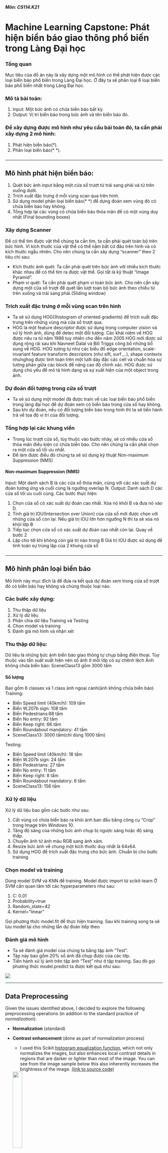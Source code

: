 ##### Môn: CS114.K21
# **Machine Learning Capstone: Phát hiện biển báo giao thông phổ biến trong Làng Đại học**
###
### Tổng quan
Mục tiêu của đồ án này là xây dựng một mô hình có thể phát hiện được các loại biển báo phổ biến trong Làng Đại học.
Ở đây ta sẽ phân loại 6 loại biển báo phổ biến nhất trong Làng Đại học.

### Mô tả  bài toán:
1. Input: Một bức ảnh có chứa biển báo bất kỳ.
2. Output: Vị trí biển báo trong bức ảnh và tên biển báo đó.

### Để xây dựng được mô hình như yêu cầu bài toán đó, ta cần phải xây dựng 2 mô hình:
1. Phát hiện biển báo(*).
2. Phân loại biển báo(* *).

###
---
###
## Mô hình phát hiện biển báo:
1. Quét bức ảnh input bằng một cửa sổ trượt từ trái sang phải và từ trên xuống dưới.
2. Trích xuất đặc trưng ở mỗi vùng scan qua trên hình.
3.	Sử dụng model phân loại biển báo(* *) để dựng đoán xem vùng đó có chứa biển báo hay không.
4.	Tổng hợp lại các vùng có chứa biển báo thỏa mãn để có một vùng duy nhất (Final bounding boxes) 

### Xây dựng Scanner
Để có thể tìm được vật thể chúng ta cần tìm, ta cần phải quét toàn bộ trên bức hình. Vì kích thước của vật thể có thể nằm bất cứ đâu trên hình và có kích thước ngẫu nhiên. Cho nên chúng ta cần xây dụng “scanner” theo 2 tiêu chí sau:
- Kích thước ảnh quét: Ta cần phải quét trên bức ảnh với nhiều kích thước khác nhau để có thể tìm ra được vật thể. Gọi tắt là kỹ thuật “Image Pyramid”.
- Phạm vi quét: Ta cần phải quét phạm vi toàn bức ảnh. Cho nên cần xây dựng một cửa sổ trượt để quét lần lượt toàn bộ bức ảnh theo chiều từ trên xuống và trái sang phải.(Sliding window)

### Trích xuất đặc trưng ở mỗi vùng scan trên hình
-	Ta sẽ sử dụng HOG((histogram of oriented gradients) để trích xuất đặc trưng trên những vùng mà cửa sổ trượt qua.
-	HOG là một feature descriptor được sử dụng trong computer vision và xử lý hình ảnh, dùng để detec một đối tượng. Các khái niệm về HOG được nêu ra từ năm 1986 tuy nhiên cho đến năm 2005 HOG mới được sử dụng rộng rãi sau khi Navneet Dalal và Bill Triggs công bố những bổ sung về HOG. HOG tương tự như các biểu đồ edge orientation, scale-invariant feature transform descriptors (như sift, surf ,..), shape contexts nhưnghog được tính toán trên một lưới dày đặc các cell và chuẩn hóa sự tương phản giữa các block để nâng cao độ chính xác. HOG được sử dụng chủ yếu để mô tả hình dạng và sự xuất hiện của một object trong ảnh.

### Dự đoán đối tượng trong cửa sổ trượt
-	Ta sẽ sử dụng một model đã được train về các loại biển báo phổ biến trong làng đại học để dự đoán xem có biển báo trong cửa sổ hay không. 
-  Sau khi dự đoán, nếu có đối tượng biển báo trong hình thì ta sẽ tiến hành trả về tọa độ vị trí của đối tượng.

### Tổng hợp lại các khung viền
-  Trong lúc trượt cửa sổ, tùy thuộc vào bước nhảy, sẽ có nhiều cửa sổ thỏa mãn điều kiện có chứa biển báo. Cho nên chúng ta cần phải chọn ra một cửa sổ tối ưu nhất.
-  Để làm được điều đó chúng ta sẽ sử dụng kỹ thuật Non-maximum Suppression (NMS)

#### Non-maximum Suppression (NMS)
Input: Một danh sách B là các cửa sổ thỏa mãn, cùng với các xác suất dự đoán tương ứng và cuối cùng là ngưỡng overlap N.
Output: Danh sách D các cửa sổ tối ưu cuối cùng.
Các bước thực hiện: 
1.	Chọn cửa sổ có xác suất dự đoán cao nhất. Xóa nó khỏi B và đưa nó vào D. 
2.	Tính giá trị IOU(Intersection over Union) của cửa sổ mới được chọn với những cửa sổ còn lại. Nếu giá trị IOU lớn hơn ngưỡng N thì ta sẽ xóa nó khỏi lớp B
3.	Tiếp tục chọn cửa sổ có xác suất dự đoán cao nhất còn lại. Quay về bước 2
4.	Lặp cho tới khi không còn giá trị nào trong B
Giá trị IOU được sử dụng để tính toán sự trùng lặp của 2 khung cửa sổ

###
---
###
## Mô hình phân loại biển báo

Mô hình này mục đích là để đưa ra kết quả dự đoán xem trong cửa sổ trượt đó có biển báo hay không và chúng thuộc loại nào.

### Các bước xây dựng:
1. Thu thập dữ liệu
2. Xử lý dữ liệu
3. Phân chia dữ liệu Training và Testing
4. Chọn model và training
5. Đánh giá mô hình và nhận xét

### Thu thập dữ liệu:
Dữ liệu là những bức ảnh biển báo giao thông tự chụp bằng điện thoại. Tùy thuộc vào tần suất xuất hiện nên số ảnh ở mỗi lớp có sự chênh lệch
Ảnh không chứa biển báo: SceneClass13 gồm 3000 tấm

#### Số lượng
Bao gồm 6 classes và 1 class ảnh ngoại cảnh(ảnh không chứa biển báo)
Training:
- Biển Speed limit (40km/h): 109 tấm
- Biển W.207b sign: 108 tấm
- Biển Pedestrians:88 tấm 
- Biển No entry: 92 tấm
- Biển Keep right: 66 tấm
- Biển Roundabout mandatory: 41 tấm
- SceneClass13: 3000 tấm(chỉ dùng 1000 tấm)

Testing:
- Biển Speed limit (40km/h): 18 tấm
- Biển W.207b sign: 24 tấm
- Biển Pedestrians: 27 tấm 
- Biển No entry: 11 tấm
- Biển Keep right: 8 tấm
- Biển Roundabout mandatory: 6 tấm
- SceneClass13: 156 tấm

### Xử lý dữ liệu
Xử lý dữ liệu bao gồm các bước như sau:
1.	Cắt vùng có chứa biển báo ra khỏi ảnh ban đầu bằng công cụ “Crop” trong Image trên Windows 10.
2.	Tăng độ sáng của những bức ảnh chụp bị ngược sáng hoặc độ sáng thấp.
3.	Chuyển ảnh từ ảnh màu RGB sang ảnh xám.
4.	Resize bức ảnh về chung một kích thước duy nhất là 64x64.
5.	Sử dụng HOG để trích xuất đặc trưng cho bức ảnh. Chuẩn bị cho bước training

### Chọn model và training
Dùng model SVM và KNN để training. Model được import từ scikit-learn
Ở SVM cần quan tâm tới các hyperparameters như sau:
1.	C: 0.01
2.	Probability=true
3.	Random_state=42
4.	Kernel=”linear”

Gọi phương thức model.fit để thực hiện training. Sau khi training xong ta sẽ lưu model lại cho những lần dự đoán tiếp theo

### Đánh giá mô hình
- Ta sẽ đánh giá model của chúng ta bằng tập ảnh “Test”. 
- Tập này bao gồm 20% số ảnh đã chụp được của các lớp. 
- Tiến hành xử lý ảnh trên tập ảnh “Test” như ở tập training. Sau đó gọi phương thức model.predict ta được kết quả như sau:

<img src='images/acc.jpg'>

---
## Data Preprocessing
Given the issues identified above, I decided to explore the following preprocessing operations (in addition to the standard practice of _normalization_):

* __Normalization__ (standard)
* __Contrast enhancement__ (done as part of normalization process)
  * I used this Scikit [histogram equalization function](http://scikit-image.org/docs/dev/api/skimage.exposure.html#skimage.exposure.equalize_adapthist), which not only normalizes the images, but also enhances local contrast details in regions that are darker or lighter than most of the image. You can see from the image sample below this also inherently increases the brightness of the image. [(link to source code)](Traffic_Sign_Classifier_final_v5.py#L231)

   <img src='images/writeup/orig_vs_norm.jpg' width="25%"/>

* __Augmentation__
  * __Increase total number of images__, so that the model has more training examples to learn from.
  * __Create an equal distribution of images__ (i.e., same number of images per class) so that the model has a sufficient number of training examples in each class. I initially tested models on sets of 4k images per class, and found that models performed better with more images. I ultimately generated a set of 6k images per class for the final model.
  * __Apply affine transformations__. Used to generate images with various sets of perturbations. Specifically: rotation, shift, shearing, and zoom. But, I decided _not_ to apply horizontal/vertical flipping as this didn't seem pertinent to real-life use cases.
  * __Apply ZCA whitening__ to accentuate edges.
  * __Apply color transformations__
    * _Color channel shifts_ -- This was done to create slight color derivations to help prevent the model from overfitting on specific color shades. This intuitively seemed like a better strategy than grayscaling.
    * _Grayscaling_ -- This was performed separately _after_ all of the above transformations. Due to the high darkness and low contrast issues, applying grayscale before the other transformations didn't make sense. It would only make the contrast issue worse. So, I decided to test the grayscale versions as a separate data set to see if it boosted performance (spoiler alert: it didn't).

Here is the snippet of code that takes the already normalized images (with contrast enhanced) and applies the other transformations listed above. It outputs a new training set with 6k images per class, including the set of normalized training images.

[(link to source code)](Traffic_Sign_Classifier_final_v5.py#L285)

<img src='images/writeup/keras-aug-function.jpg' width="60%"/>

<img src='images/writeup/aug-function.jpg' width="96%"/>

<img src='images/writeup/aug-count.jpg' width="62%"/>


### Augmented Image Samples
Here is a sample of a traffic sign images after the complete set of **normalization, contrast enhancement, and augmentation** listed above.

<img src='images/writeup/augmented-sample.jpg' width="100%"/>


### Grayscaling
Here is a sample of images with **grayscaling** then applied. At first glance, it doesn't appear that grayscaling improves the images in any meaningful way. So, my hypothesis was that the grayscaled versions would perform the same or worse than the augmented images (this turned out to be correct).

<img src='images/writeup/grayscale-sample.jpg' width="85%"/>


---
## Model Architecture

I tested a variety of models (more than 25 different combinations). Ultimately, I settled on a relatively small and simple architecture that was easy to train and still delivered great performance. My final model consisted of the following layers:

<img src='images/writeup/architecture-diagram.png' width="60%"/>


###
Here is a snapshot of the code. You can see that I use: (a) a relu activation on every layer, (b) maxpooling on alternating convolutional layers with a 5x5 filter, and (c) dropouts on the two fully connected layers with a 0.5 keep probability.

[(link to source code)](Traffic_Sign_Classifier_final_v5.py#L633)

<img src='images/writeup/final-model-code.jpg' width="100%"/>


###
Here are my **training and loss functions**. You can see that I use AdamOptimizer to take advantage of its built-in hyperparameter tuning, which varies the learning rate based on moving averages (momentum) to help the model converge faster, without having to manually tune it myself. You'll notice that I also use L2 regularization to help prevent overfitting.

[(link to source code)](Traffic_Sign_Classifier_final_v5.py#L713)

<img src='images/writeup/training-and-loss-functions.jpg' width="100%"/>


###
Here are the **hyperparameters** I used. My goal was to get the model to converge in less than 50 epochs. Essentially, given time constraints, I didn't want to spend more than two hours training the model. Everything else is pretty standard. Although, I did decrease my L2 decay rate (i.e. lower penalty on weights) during the tuning process, which yielded a small lift in performance.  

[(link to source code)](Traffic_Sign_Classifier_final_v5.py#L545)

<img src='images/writeup/hyperparams.jpg' width="37%"/>


###
Here is the output when I construct the graph. I use print statements to verify that the model structure matches my expectations. I find this very useful as it's easy to get confused when you're tweaking and testing lots of different models. Especially at 3am.  =)

[(link to source code)](Traffic_Sign_Classifier_final_v5.py#L772)

<img src='images/writeup/final-graph-output.jpg' width="50%"/>


###
### Final Model Results:
* training set accuracy of **100%**
* validation set accuracy of **99.4%**
* test set accuracy of **98.2%**

###
### Model Iteration & Tuning
Here I'll try to summarize the approach I took to find a solution that exceeded the benchmark validation set accuracy of 0.93. Although some of the details got lost in the fog of war. I battled with these models for too many days. If you're curious, you can view a fairly exhaustive list of the models I tested [here](model-performance-summary-v2.xlsx).

#### Phase 1
The first steps were to get the most basic version of the LeNet CNN running and begin tuning it. I got 83% validation accuracy without any modifications to the model or preprocessing of the training data. Adding regularization and tuning the hyperparameters made the performance worse. So, I started to explore different types of architectures.

#### Phase 2
This is where I started making mistakes that cost me a lot of time (although I learned a lot in the process). In hindsight, I should have done two simple things at this point: (1) start applying some basic preprocessing to the data and testing the performance impact, and (2) keep iterating on the LeNet architecture by incrementally adding and deepening the layers.

Instead, I started explore different architectures such as [DenseNets](https://arxiv.org/abs/1608.06993). Just look at this diagram from [the paper](); how hard could it be, right?

Wrong.

<img src='images/writeup/densenet.jpg' width="90%"/>

DenseNets didn't seem overly complex at the time, and I probably could have gotten them working if I'd just focused on this. However, in parallel, I tried to get Tensorboard working. Trying to tackle both of these at once was a disaster. In short, creating DenseNets requires a lot of nested functions to create all of the various blocks of convolutional layers. Getting the Tensorboard namespaces to work, getting all of your variables to initialize properly, and getting all of the data to flow in and out of these blocks was a huge challenge. After a bunch of research and trial and error (and coffee), I ultimately abandoned this path. ¯\_(ツ)_/¯

I then tried to implement the (much simpler) inception framework discussed by Vincent [during the lectures](https://www.youtube.com/watch?v=SlTm03bEOxA). After some trial and error, I got an inception network running. But, I couldn't get it to perform better than 80% validation accuracy, so I abandoned this path as well. I believe this approach could have worked, but by this point, I wanted to get back to the basics. So, I decided to focus on data preprocessing and iterating on the original LeNet architecture (which I should have done from the beginning! Arg.)

#### Phase 3
After a day of sleep, yoga, and a few dozen ohms to clear my head...I got back to work.

I started by applying basic transformations to the data and testing simple adjustments to the LeNet architecture. Model performance started to improve, but I still had a bias problem. In the beginning, my models were consistently overfitting the training data and therefore my training accuracy was high but my validation accuracy was still low.

This is a summary of the tactics I deployed to improve performance.

| Model			        |     Validation Accuracy	        					|
|:---------------------|:----------------------------------------------:|
| Basic LeNet      		                                    | 82.6%   	|
| LeNet + bias init =0 (instead of 0.01)    			         | 85.2%		|
| LeNet + bias init + contrast enhancement					   | 92.9%		|
| LeNet + bias init + contrast + augmentation v1 	         | 94.9%		|
| LeNet + bias init + contrast + aug_v1 + deeper layers		| 97.5%     |
| LeNet + bias init + contrast + aug_v1 + more layers	+ regularization		| 98.1%     |
| LeNet + bias init + contrast + aug_v2 + more layers	+ reg tuning		| 99.0%   |
| LeNet + bias init + contrast + aug_v2 + more layers	+ reg tuning + grayscale		| 95.8%  |
| LeNet + bias init + contrast + aug_v2 + more layers	+ reg tuning + more training images	+ more epochs	| 99.4%  |
###
###
Here are more details regarding the tactics above (in order of greatest impact on the model):

* __Contrast enhancement__ &mdash; Pound for pound, this tactic had the greatest impact on performance. It was easy to implement and my validation accuracy immediately jumped more than 7%. I only wish I'd done it sooner. As discussed in my initial exploration of the data, I predicted that the low contrast of many of the original images would make it difficult for the model to recognize the distinct characteristics of each sign. This is obvious even to the human eye! But for some reason I didn't implement this tactic until halfway through the project. **Lesson learned: design and test your pipeline around simple observations and intuitions BEFORE you pursue more complicated strategies.** Keep it simple stupid!
* __Augmentation v1 vs v2__ &mdash; The first iteration of my augmentation function boosted performance by 2% (which was great!). However, my range settings for the affine and color transformations were a little too aggressive. This made the training images overly distorted (this was obvious with the naked eye). Because of these distortions, the model kept overfitting (i.e., it achieved high training accuracy but wasn't able to generalize to the validation set).

   In v2 of my augmentation function, I dialed down the range settings and got a 1% performance boost. Then I added ZCA whitening to improve edge detection and got another 1% lift. In my very last optimization, I then increased the number of images being produced by this function so that there were 6k images per class (instead of 4k). This tactic combined with longer training time yielded the final (and elusive!) 0.4% lift to bring the final validation accuracy to 99.4%. Then I slept.
* __More layers and deeper layers__ &mdash; Surprisingly, and after many iterations, I learned that it doesn't take a high number of layers or incredibly deep layers to achieve human level performance. That said, some modest increases in the size of the model were critical to breaking the 95% accuracy plateau. You can see from the [model diagram](images/writeup/architecture-diagram.png) that I ended up with seven convolutional layers (five more than LeNet) and that my convolutional and fully connected layers are deeper than LeNet as well. Of course, to mitigate this extra learning power, I had to employ regularization tactics.
* __Regularization__ &mdash; Both dropout and L2 regularization proved critical. I made an initial mistake of adding these to the model too early in the process, or had them set too high, which caused the model to underfit. I then removed them altogether until I had a model that was starting to fit and generate high training accuracies. At that point, I added regularization back into the model and started to increase it whenever my model was overfitting (i.e., higher dropout and L2 decay values). After a few overcorrections, I ultimately landed on a dropout of 0.5 and decay of 0.0003.
* __Bias initialization__ &mdash; Initially, I was initializing my biases at 0.01 (using tf.constant). Once I started initializing the biases at zero, my accuracy jumped more than 2%. This was a big surprise. Even after doing more research on the issue, I'm still not exactly sure why this small bias initialization negatively affected the model. My best guess is even this small amount of bias was not self correcting enough during back propagation, and given that the data was normalized, that extra bias was causing additional overfitting in the model. [(link to source code)](Traffic_Sign_Classifier_final_v5.py#L576)
* __Grayscale__ &mdash; Just for shits and giggles, I ran a test on a grayscaled version of the augmented image set. The grayscale set still performed well with a validation accuracy of 95.8%. But, this test turned out to be more trouble than it's worth. The big problem was that there are a bunch of tools out there to help you convert RGB images to grayscale, and none of them (as far as I can tell) provide the correct shape. To feed grayscale images into the network, they need to be rank 4 `(batch_size, 32, 32, 1)`. So, you have to convert each RGB image from `(32, 32, 3)` to `(32, 32, 1)`. Seems simple, right? But all of the scripts I tested strip out the third dimension, yielding an image with shape `(32, 32)`. And, there wasn't much help for this issue on StackOverflow, etc. After lots of troubleshooting, I finally discovered the underlying problem and used a simple matrix multiplication to apply the grayscale conversion while maintaining the right shape. [(link to source code)](Traffic_Sign_Classifier_final_v5.py#L442)

<img src='images/writeup/grayscale-function.jpg' width="70%"/>


###
---
## Test the Model with New Images

### Test Set
I gathered a set of **30 new images** for this phase of testing: 11 of the images were pulled from the internet, and 19 of the images I shot myself around the streets of Prague, which uses the same traffic signs as Germany. Overall, I made the new image set quite challenging in order to learn about the strengths and weaknesses of the model.

Here is the complete set of new images and their corresponding originals.

[(link to source code)](Traffic_Sign_Classifier_final_v5.py#L916)

<img src='images/writeup/test-signs.png' width="90%"/>

### Challenges
Within the new image set, the ones below pose distinct challenges for the model. My hypothesis was that the model would get less than 50% of these correct, while scoring above 80% on the other "normal" new images. In particular, some of the signs I found on the streets of Prague seem particularly challenging. How would the model react when it sees two standard signs combined into a single custom sign? Keep reading to find out!

1. **Large Vehicles Prohibited** &mdash; like many signs that I encountered on the streets of Prague, a single traffic sign includes a combination of two or more signs/symbols.
<img src='images/new-signs/challenging/16-large_vehicles_prohibited_prg_a.jpg' width="10%"/>

2. **No Trucks or Motorcycles** &mdash; again, what are normally two signs are incorporated into one
<img src='images/new-signs/challenging/16-no_trucks_or_motorcycles.jpg' width="10%"/>

3. **Yield** &mdash; yet again, the image includes two signs (this one is from the internet)
<img src='images/new-signs/challenging/13-yield.jpg' width="10%"/>

4. **No Entry** &mdash; the bracket holding up this sign is damaged, so the sign is heavily tilted
<img src='images/new-signs/challenging/17-no_entry_tilt_prg.jpg' width="10%"/>

5. **Turn Right** &mdash; this sign is partially occluded by a very pink van
<img src='images/new-signs/challenging/33-turn_right_occluded_prg.jpg' width="10%"/>

6. **50 km/h** &mdash; the viewing angle makes the image heavily sheared
<img src='images/new-signs/challenging/02-a-50kmh_shear.jpg' width="10%"/>

7. **No Entry** &mdash; this sign has graffiti on it. Punks!
<img src='images/new-signs/challenging/17-b-no_entry_graffiti.jpg' width="10%"/>

8. **Ahead Only** &mdash; this sign is only partially visible
<img src='images/new-signs/challenging/35-ahead_only_occluded.jpg' width="10%"/>


### New Image Test Results
The overall accuracy dropped considerably to 77%, although the model performed pretty well on the new images of "normal" difficulty with 91% accuracy. However, this is still well below the 98.2% accuracy achieved on the original test set. This indicates just how quickly accuracy can drop off when a model encounters new patterns it hasn't yet seen in the training set.

| Image difficulty level|   Correct    |   Out of	 |     Accuracy	  	|
|:---------------------:|:------------:|:-----------:|:-----------------:|
| normal     	         |     20   		|		22     |			91%	      |
| hard     			      |     3			|	  	8		 |        38%        |
| **total**			   	|     **23**	|	**30**    |	    **77%**       |

###
### Top 5 Predictions
Below you can see the top 5 predictions and the corresponding softmax probabilities for each test image.  

[(link to source code)](Traffic_Sign_Classifier_final_v5.py#L1078)

<img src='images/notebook-outputs/output_72_1.png' width="100%"/>
<img src='images/notebook-outputs/output_72_2.png' width="100%"/>
<img src='images/notebook-outputs/output_72_3.png' width="100%"/>
<img src='images/notebook-outputs/output_72_4.png' width="100%"/>
<img src='images/notebook-outputs/output_72_5.png' width="100%"/>
<img src='images/notebook-outputs/output_72_6.png' width="100%"/>
<img src='images/notebook-outputs/output_72_7.png' width="100%"/>
<img src='images/notebook-outputs/output_72_8.png' width="100%"/>
<img src='images/notebook-outputs/output_72_9.png' width="100%"/>
<img src='images/notebook-outputs/output_72_10.png' width="100%"/>
<img src='images/notebook-outputs/output_72_11.png' width="100%"/>
<img src='images/notebook-outputs/output_72_12.png' width="100%"/>
<img src='images/notebook-outputs/output_72_13.png' width="100%"/>
<img src='images/notebook-outputs/output_72_14.png' width="100%"/>
<img src='images/notebook-outputs/output_72_15.png' width="100%"/>
<img src='images/notebook-outputs/output_72_16.png' width="100%"/>
<img src='images/notebook-outputs/output_72_17.png' width="100%"/>
<img src='images/notebook-outputs/output_72_18.png' width="100%"/>
<img src='images/notebook-outputs/output_72_19.png' width="100%"/>
<img src='images/notebook-outputs/output_72_20.png' width="100%"/>
<img src='images/notebook-outputs/output_72_21.png' width="100%"/>
<img src='images/notebook-outputs/output_72_22.png' width="100%"/>
<img src='images/notebook-outputs/output_72_23.png' width="100%"/>
<img src='images/notebook-outputs/output_72_24.png' width="100%"/>
<img src='images/notebook-outputs/output_72_25.png' width="100%"/>
<img src='images/notebook-outputs/output_72_26.png' width="100%"/>
<img src='images/notebook-outputs/output_72_27.png' width="100%"/>
<img src='images/notebook-outputs/output_72_28.png' width="100%"/>
<img src='images/notebook-outputs/output_72_29.png' width="100%"/>
<img src='images/notebook-outputs/output_72_30.png' width="100%"/>


### Precision & Recall &mdash; Original Test Images
Listed below are the precision, recall, and F1 scores for the original set of test images.

[(link to source code)](Traffic_Sign_Classifier_final_v5.py#L1136)

<img src='images/writeup/precision-recall-results.jpg' width="60%"/>

<img src='images/writeup/confusion-matrix.jpg' width="40%"/>


Here are the worst performing classes among the **original test images**.

| Class ID|   Sign Label           |   Precision	 |     Recall	  	|   F1 Score     |
|:-------:|:----------------------|:--------------:|:-----------:|:-----------------:|         
 |    27  |Pedestrians              |     0.61     |     0.52   |   0.56     |   
 |   24   |Road narrows on the right|    0.57       |   0.86   |   0.68     |   
 |    21  |Double curve             |     0.73     |    0.73   |   0.73     |   
 |    37  |Go straight or left      |     0.59      |    1.00   |   0.74     |   
|      0  |Speed limit (20km/h)     |     0.62      |    0.95   |   0.75     |   
 |   29   |Bicycles crossing        |    0.64      |    0.96   |   0.77     |   


### Precision & Recall &mdash; New Images
Here are the worst performing classes for the **new image set**. Not surprisingly, the worst performing class from the original test set (label `27: Pedestrians`) is also one of the poorest performers in the new image set.

| Class ID|   Sign Label                      | Precision| Recall	|  F1 Score  |  Count |
|:-------:|:----------------------------------|:--------:|:------:|:----------:|:------:|  
|  13|   Yield                                |  0.00   |  0.00    |  0.00     |    1   |
|  15|   No vehicles                          |  0.00   |   0.00   |   0.00    |     1  |
|  16|Vehicles over 3.5 metric tons prohibited|  1.00   |   0.33   |   0.50    |     3  |
|   2|   Speed limit (50km/h)                 |  1.00   |   0.50   |   0.67    |     2  |
|  27|   Pedestrians                          |  1.00   |   0.50   |   0.67    |     2  |
|  11|Right-of-way at next intersection       |  0.50   |   1.00   |   0.67    |     1  |
|  14|   Stop                                 |  0.50   |   1.00   |   0.67    |     1  |

There are two thing in particular I want to call out here:

1. If we look at the images from six of the worst performing classes between the two sets, we can see that they all look quite similar. This would help explain the high occurrence of false positives (low precision) and false negatives (low recall). This may also be a case where the transformations done during preprocessing overly distort the images, especially when they're applied to low resolution images. The additional loss in fidelity can make it hard to distinguish some of the symbols from each other.

   Given this, one future improvement to our pipeline would be to review how each transformation affects the various classes, and if needed, create a custom set of transformations to be applied on a class-by-class basis.

<img src='images/writeup/low-precision-recall.jpg' width="60%"/>

###
###
2. I think the most interesting insight from the precision/recall data is the misclassification of label `15: No Vehicles`. If we look at image samples from this class (below), it is arguably the simplest sign and should be one of the easiest to recognize. But upon further inspection, we can see that the contrast boosting function that boosted performance in other classes actually hurts us in this case. This is because any minor spots or shadows on the central white portion of the sign get exacerbated by the contrast enhancement function. These dark spots can then resemble symbols to the model. This is another example of how class-specific preprocessing tactics could improve the pipeline.

<img src='images/writeup/15-no-vehicles.jpg' width="100%"/>


##### Precision Recall Reference Diagram
<img src='images/writeup/precision-recall.png' width="40%"/>
https://en.wikipedia.org/wiki/Precision_and_recall


###
###
---
---
###
### (Optional) Visualizing the Neural Network (See Step 4 of the Ipython notebook for more details)
_Discuss the visual output of your trained network's feature maps. What characteristics did the neural network use to make classifications?_

Given time constraints, I did not complete this optional exercise prior to my project submission.
